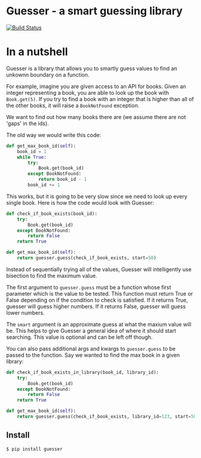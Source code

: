 # Guesser - a smart guessing library

[![Build Status](https://travis-ci.org/spulec/guesser.png?branch=master)](https://travis-ci.org/spulec/guesser)

# In a nutshell

Guesser is a library that allows you to smartly guess values to find an unkownn boundary on a function.

For example, imagine you are given access to an API for books. Given an integer representing a book, you are able to look up the book with `Book.get(5)`. If you try to find a book with an integer that is higher than all of the other books, it will raise a `BookNotFound` exception.

We want to find out how many books there are (we assume there are not 'gaps' in the ids).

The old way we would write this code:

```python
def get_max_book_id(self):
    book_id = 1
    while True:
        try:
            Book.get(book_id)
        except BookNotFound:
            return book_id - 1
        book_id += 1
```

This works, but it is going to be very slow since we need to look up every single book. Here is how the code would look with Guesser:

```python
def check_if_book_exists(book_id):
    try:
        Book.get(book_id)
    except BookNotFound:
        return False
    return True

def get_max_book_id(self):
    return guesser.guess(check_if_book_exists, start=50)
```

Instead of sequentially trying all of the values, Guesser will intelligently use bisection to find the maximum value.

The first argument to `guesser.guess` must be a function whose first parameter which is the value to be tested. This function must return True or False depending on if the condition to check is satisfied. If it returns True, guesser will guess higher numbers. If it returns False, guesser will guess lower numbers.

The `smart` argument is an approximate guess at what the maxium value will be. This helps to give Guesser a general idea of where it should start searching. This value is optional and can be left off though.

You can also pass additional args and kwargs to `guesser.guess` to be passed to the function. Say we wanted to find the max book in a given library:

```python
def check_if_book_exists_in_library(book_id, library_id):
    try:
        Book.get(book_id)
    except BookNotFound:
        return False
    return True

def get_max_book_id(self):
    return guesser.guess(check_if_book_exists, library_id=123, start=50)
```

## Install

```console
$ pip install guesser
```
